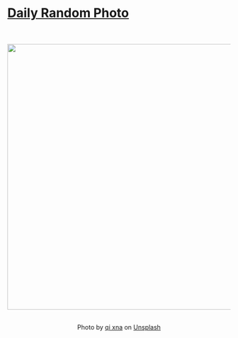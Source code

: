 # [Daily Random Photo](https://www.dailyrandomphoto.com/)

<div align="center">
  <br>
  <br>
  <a href="https://www.dailyrandomphoto.com/p/2023/2023-03-03/"><img src="https://images.unsplash.com/photo-1677170538742-9ea5833da6aa?crop=entropy&cs=tinysrgb&fit=max&fm=jpg&ixid=Mnw3NzUwOHwwfDF8cmFuZG9tfHx8fHx8fHx8MTY3NzgxMDUwOQ&ixlib=rb-4.0.3&q=80&w=1080" width="600px"></a>
  <br>
  <br>
  <p class="has-text-grey">Photo by <a href="https://unsplash.com/@qixna?utm_source=Daily%20Random%20Photo&amp;utm_medium=referral" target="_blank" rel="noopener noreferrer">qi xna</a> on <a href="https://unsplash.com/photos/7eiRW65kz6o?utm_source=Daily%20Random%20Photo&amp;utm_medium=referral" target="_blank" rel="noopener noreferrer">Unsplash</a></p>
</div>
